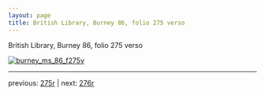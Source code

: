 ```yaml
---
layout: page
title: British Library, Burney 86, folio 275 verso
---
```


British Library, Burney 86, folio 275 verso

[![burney_ms_86_f275v](http://www.homermultitext.org/iipsrv?IIIF=/project/homer/pyramidal/deepzoom/bl/burney86imgs/v1/burney_ms_86_f275v.tif/full/800,/0/default.jpg)](http://www.homermultitext.org/ict2/?urn=urn:cite2:bl:burney86imgs.v1:burney_ms_86_f275v) 

---

previous:  [275r](../275r/) | next: [276r](../276r/)